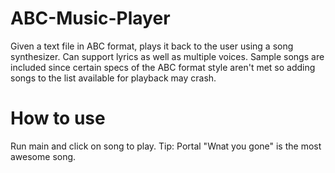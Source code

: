 ABC-Music-Player
================

Given a text file in ABC format, plays it back to the user using a song synthesizer. Can support lyrics as well as multiple voices. Sample songs are included since certain specs of the ABC format style aren't met so adding songs to the list available for playback may crash.

How to use
==========

Run main and click on song to play. Tip: Portal "Wnat you gone" is the most awesome song.
